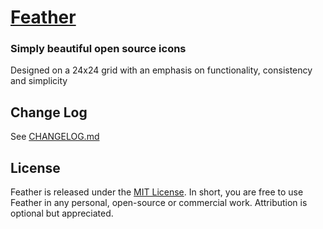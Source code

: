 [Feather](https://feather.netlify.com)
===

### Simply beautiful open source icons

Designed on a 24x24 grid with an emphasis on functionality, consistency and simplicity

Change Log
---

See [CHANGELOG.md](https://github.com/colebemis/feather/blob/gh-pages/CHANGELOG.md)

License
---

Feather is released under the [MIT License](http://opensource.org/licenses/MIT). In short, you are free to use Feather in any personal, open-source or commercial work. Attribution is optional but appreciated.
